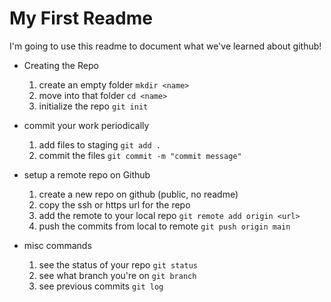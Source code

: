 # My First Readme

I'm going to use this readme to document what we've learned about github!

- Creating the Repo
    1. create an empty folder `mkdir <name>`
    2. move into that folder `cd <name>`
    3. initialize the repo `git init`

- commit your work periodically
    1. add files to staging `git add .`
    2. commit the files `git commit -m "commit message"`

- setup a remote repo on Github
    1. create a new repo on github (public, no readme)
    2. copy the ssh or https url for the repo
    3. add the remote to your local repo `git remote add origin <url>`
    4. push the commits from local to remote `git push origin main`

- misc commands
    1. see the status of your repo `git status`
    2. see what branch you're on `git branch`
    3. see previous commits `git log`